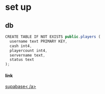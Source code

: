 <h1>set up</h1>
<h2>db</h2>

```js
CREATE TABLE IF NOT EXISTS public.players (
  username text PRIMARY KEY,
  cash int4,
  playercount int4,
  servername text,
  status text
);
```
<h4>link</h4>
<a href="https://supabase.com">supabase< /a>

